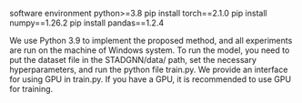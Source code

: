 software environment
python>=3.8
pip install torch==2.1.0
pip install numpy==1.26.2
pip install pandas==1.2.4

We use Python 3.9 to implement the proposed method, and all experiments are run on the machine of Windows system. To run the model, you need to put the dataset file in the STADGNN/data/ path, set the necessary hyperparameters, and run the python file train.py. We provide an interface for using GPU in train.py. If you have a GPU, it is recommended to use GPU for training.
